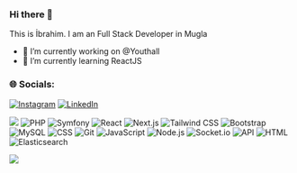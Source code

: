 ### Hi there 👋

This is İbrahim. I am an Full Stack Developer in Mugla

- 🔭 I’m currently working on @Youthall
- 🌱 I’m currently learning ReactJS

### 🌐 Socials:
[![Instagram](https://img.shields.io/badge/Instagram-%23E4405F.svg?logo=Instagram&logoColor=white)](https://instagram.com/ibrm.php) [![LinkedIn](https://img.shields.io/badge/LinkedIn-%230077B5.svg?logo=linkedin&logoColor=white)](https://linkedin.com/in/ibrahimtuksal) 

![](https://komarev.com/ghpvc/?username=ibrahimtuksal&color=green)
![PHP](https://img.shields.io/badge/PHP-blue?logo=php)
![Symfony](https://img.shields.io/badge/Symfony-black?logo=symfony)
![React](https://img.shields.io/badge/React-blue?logo=react)
![Next.js](https://img.shields.io/badge/Next.js-black?logo=next-dot-js)
![Tailwind CSS](https://img.shields.io/badge/Tailwind_CSS-blue?logo=tailwind-css)
![Bootstrap](https://img.shields.io/badge/Bootstrap-purple?logo=bootstrap)
![MySQL](https://img.shields.io/badge/MySQL-blue?logo=mysql)
![CSS](https://img.shields.io/badge/CSS-blue?logo=css3)
![Git](https://img.shields.io/badge/Git-orange?logo=git)
![JavaScript](https://img.shields.io/badge/JavaScript-ES6-yellow?logo=javascript)
![Node.js](https://img.shields.io/badge/Node.js-Latest-brightgreen?logo=node-dot-js)
![Socket.io](https://img.shields.io/badge/Socket.io-4.1.1-black?logo=socket-dot-io)
![API](https://img.shields.io/badge/API-Friendly-brightgreen)
![HTML](https://img.shields.io/badge/HTML-5-orange?logo=html5)
![Elasticsearch](https://img.shields.io/badge/Elasticsearch-7.15.0-green?logo=elasticsearch)


![](https://github-readme-streak-stats.herokuapp.com/?user=ibrahimtuksal&theme=dark&hide_border=true)<br/>
